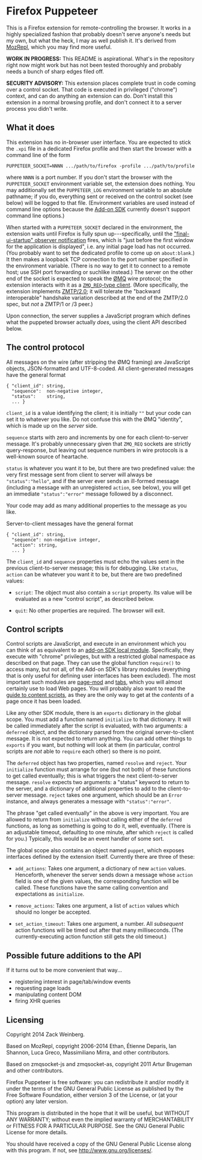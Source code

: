 # Firefox Puppeteer

This is a Firefox extension for remote-controlling the browser.  It
works in a highly specialized fashion that probably doesn't serve
anyone's needs but my own, but what the heck, I may as well publish
it.  It's derived from [MozRepl][], which you may find more useful.

**WORK IN PROGRESS:** This README is aspirational.  What's in the
repository right now might work but has not been tested thoroughly and
probably needs a bunch of sharp edges filed off.

**SECURITY ADVISORY:** This extension places complete trust in code
coming over a control socket.  That code is executed in privileged
("chrome") context, and can do anything an extension can do.  Don't
install this extension in a normal browsing profile, and don't connect
it to a server process you didn't write.

## What it does

This extension has no in-browser user interface.  You are expected to
stick the `.xpi` file in a dedicated Firefox profile and then start
the browser with a command line of the form

    PUPPETEER_SOCKET=NNNN .../path/to/firefox -profile .../path/to/profile

where `NNNN` is a port number.  If you don't start the browser with
the `PUPPETEER_SOCKET` environment variable set, the extension does
nothing.  You may additionally set the `PUPPETEER_LOG` environment
variable to an absolute pathname; if you do, everything sent or
received on the control socket (see below) will be logged to that
file.  (Environment variables are used instead of command line options
because the [Add-on SDK][] currently doesn't support command line
options.)

When started with a `PUPPETEER_SOCKET` declared in the environment,
the extension waits until Firefox is fully spun up---specifically,
until the ["final-ui-startup" observer notification][final-ui-startup]
fires, which is "just before the first window for the application is
displayed", i.e. any initial page load has not occurred.  (You
probably want to set the dedicated profile to come up on
`about:blank`.)  It then makes a loopback TCP connection to the port
number specified in the environment variable.  (There is no way to get
it to connect to a remote host; use SSH port forwarding or suchlike
instead.)  The server on the other end of the socket is expected to
speak the [ØMQ][zeromq] wire protocol; the extension interacts with it
as a [`ZMQ_REQ`-type client][zeromq:req].  (More specifically, the
extension implements [ZMTP/2.0][]; it will tolerate the "backward
interoperable" handshake variation described at the end of the
ZMTP/2.0 spec, but *not* a ZMTP/1 or /3 peer.)

Upon connection, the server supplies a JavaScript program which
defines what the puppeted browser actually *does*, using the client
API described below.

## The control protocol

All messages on the wire (after stripping the ØMQ framing) are
JavaScript objects, JSON-formatted and UTF-8-coded.  All
client-generated messages have the general format

    { "client_id": string,
      "sequence":  non-negative integer,
      "status":    string,
      ... }

`client_id` is a value identifying the client; it is initially `""`
but your code can set it to whatever you like.  Do not confuse this
with the ØMQ "identity", which is made up on the *server* side.

`sequence` starts with zero and increments by one for each
client-to-server message.  It's probably unnecessary given that
`ZMQ_REQ` sockets are strictly query-response, but leaving out
sequence numbers in wire protocols is a well-known source of
heartache.

`status` is whatever you want it to be, but there are two predefined
value: the very first message sent from client to server will always
be `"status":"hello"`, and if the server ever sends an ill-formed
message (including a message with an unregistered `action`, see
below), you will get an immediate `"status":"error"` message followed
by a disconnect.

Your code may add as many additional properties to the message as you
like.

Server-to-client messages have the general format

    { "client_id": string,
      "sequence": non-negative integer,
      "action": string,
      ... }

The `client_id` and `sequence` properties must echo the values sent in
the previous client-to-server message; this is for debugging.  Like
`status`, `action` can be whatever you want it to be, but there are
two predefined values:

* `script`: The object must also contain a `script` property.  Its
  value will be evaluated as a new "control script", as described
  below.

* `quit`: No other properties are required.  The browser will exit.

## Control scripts

Control scripts are JavaScript, and execute in an environment which
you can think of as equivalent to an [add-on SDK local module][].
Specifically, they execute with "chrome" privileges, but with a
restricted global namespace as described on that page.  They can use
the global function `require()` to access many, but not all, of the
Add-on SDK's library modules (everything that is only useful for
defining user interfaces has been excluded).  The most important such
modules are [page-mod][] and [tabs][], which you will almost certainly
use to load Web pages.  You will probably also want to read the
[guide to content scripts][], as they are the only way to get at the
*contents* of a page once it has been loaded.

Like any other SDK module, there is an `exports` dictionary in the
global scope.  You must add a function named `initialize` to that
dictionary.  It will be called immediately after the script is
evaluated, with two arguments: a `deferred` object, and the dictionary
parsed from the original server-to-client message.  It is not expected
to return anything.  You can add other things to `exports` if you
want, but nothing will look at them (in particular, control scripts
are *not* able to `require` each other) so there is no point.

The `deferred` object has two properties, named `resolve` and
`reject`.  Your `initialize` function must arrange for one (but not
both) of these functions to get called eventually; this is what
triggers the next client-to-server message. `resolve` expects two
arguments: a "status" keyword to return to the server, and a
dictionary of additional properties to add to the client-to-server
message.  `reject` takes one argument, which should be an `Error`
instance, and always generates a message with `"status":"error"`.

The phrase "get called eventually" in the above is very important.
You are allowed to return from `initialize` without calling either of
the `deferred` functions, as long as something is going to do it,
well, eventually.  (There is an adjustable timeout, defaulting to one
minute, after which `reject` is called for you.)  Typically, this
would be an event handler of some sort.

The global scope also contains an object named `puppet`, which exposes
interfaces defined by the extension itself.  Currently there
are three of these:

 * `add_actions`: Takes one argument, a dictionary of new `action`
   values.  Henceforth, whenever the server sends down a message whose
   `action` field is one of the given values, the corresponding
   function will be called.  These functions have the same calling
   convention and expectations as `initialize`.

 * `remove_actions`: Takes one argument, a list of `action` values
   which should no longer be accepted.

 * `set_action_timeout`: Takes one argument, a number.  All
   *subsequent* action functions will be timed out after that many
   milliseconds.  (The currently-executing action function still gets
   the old timeout.)

## Possible future additions to the API

If it turns out to be more convenient that way...

* registering interest in page/tab/window events
* requesting page loads
* manipulating content DOM
* firing XHR queries

## Licensing

Copyright 2014 Zack Weinberg.

Based on MozRepl, copyright 2006-2014 Ethan, Étienne Deparis, Ian
Shannon, Luca Greco, Massimiliano Mirra, and other contributors.

Based on zmqsocket-js and zmqsocket-as, copyright 2011 Artur Brugeman
and other contributors.

Firefox Puppeteer is free software: you can redistribute it and/or
modify it under the terms of the GNU General Public License as
published by the Free Software Foundation, either version 3 of the
License, or (at your option) any later version.

This program is distributed in the hope that it will be useful, but
WITHOUT ANY WARRANTY; without even the implied warranty of
MERCHANTABILITY or FITNESS FOR A PARTICULAR PURPOSE.  See the GNU
General Public License for more details.

You should have received a copy of the GNU General Public License
along with this program.  If not, see <http://www.gnu.org/licenses/>.

[MozRepl]: https://github.com/bard/mozrepl/wiki
[Add-on SDK]: https://developer.mozilla.org/en-US/Add-ons/SDK
[zeromq]: http://zeromq.org/
[zeromq:req]: http://api.zeromq.org/3-2:zmq-socket#toc3
[ZMTP/2.0]: http://rfc.zeromq.org/spec:15
[add-on SDK local module]: https://developer.mozilla.org/en-US/Add-ons/SDK/Guides/Module_structure_of_the_SDK#Local_Modules
[page-mod]: https://developer.mozilla.org/en-US/Add-ons/SDK/High-Level_APIs/page-mod
[tabs]: https://developer.mozilla.org/en-US/Add-ons/SDK/High-Level_APIs/tabs
[guide to content scripts]: https://developer.mozilla.org/en-US/Add-ons/SDK/Guides/Content_Scripts
[final-ui-startup]: https://developer.mozilla.org/en-US/docs/Observer_Notifications#Application_startup
